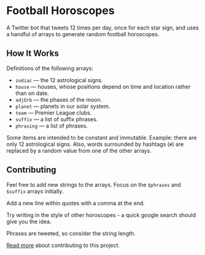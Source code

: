 # Football Horoscopes

A Twitter bot that tweets 12 times per day, once for each star sign, and uses a handful of arrays to generate random football horoscopes.

## How It Works

 Definitions of the following arrays:

* `zodiac` — the 12 astrological signs.
* `house` —  houses, whose positions depend on time and location rather than on date.
* `adjOrb` — the phases of the moon.
* `planet` — planets in our solar system.
* `team` — Premier League clubs.
* `suffix` — a list of suffix phrases.
* `phrasing` — a list of phrases.

Some items are intended to be constant and immutable. Example: there are only 12 astrological signs. Also, words surrounded by hashtags (`#`) are replaced by a random value from one of the other arrays.

## Contributing

Feel free to add new strings to the arrays. Focus on the `$phrases` and `$suffix` arrays initially.

Add a new line within quotes with a comma at the end.

Try writing in the style of other horoscopes - a quick google search should give you the idea.

Phrases are tweeted, so consider the string length.

[Read more](CONTRIBUTING.MD) about contributing to this project.
